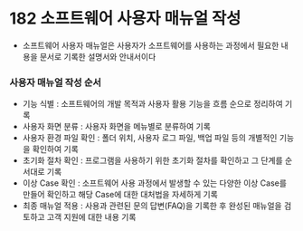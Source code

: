 # 182 소프트웨어 사용자 매뉴얼 작성

- 소프트웨어 사용자 매뉴얼은 사용자가 소프트웨어를 사용하는 과정에서 필요한 내용을 문서로 기록한 설명서와 안내서이다



### 사용자 매뉴얼 작성 순서

- 기능 식별 : 소프트웨어의 개발 목적과 사용자 활용 기능을 흐름 순으로 정리하여 기록
- 사용자 화면 분류 : 사용자 화면을 메뉴별로 분류하여 기록
- 사용자 환경 파일 확인 : 폴더 위치, 사용자 로그 파일, 백업 파일 등의 개별적인 기능을 확인하여 기록
- 초기화 절차 확인 : 프로그램을 사용하기 위한 초기화 절차를 확인하고 그 단계를 순서대로 기록
- 이상 Case 확인 : 소프트웨어 사용 과정에서 발생할 수 있는 다양한 이상 Case를 만들어 확인하고 해당 Case에 대한 대처법을 자세하게 기록
- 최종 매뉴얼 적용 : 사용과 관련된 문의 답변(FAQ)을 기록한 후 완성된 매뉴얼을 검토하고 고객 지원에 대한 내용 기록